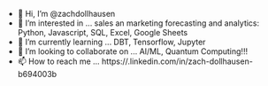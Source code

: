 - 👋 Hi, I’m @zachdollhausen
- 👀 I’m interested in ... sales an marketing forecasting and analytics: Python, Javascript, SQL, Excel, Google Sheets 
- 🌱 I’m currently learning ... DBT, Tensorflow, Jupyter  
- 💞️ I’m looking to collaborate on ... AI/ML, Quantum Computing!!!
- 📫 How to reach me ... https://.linkedin.com/in/zach-dollhausen-b694003b

<!---
zachdollhausen/zachdollhausen is a ✨ special ✨ repository because its `README.md` (this file) appears on your GitHub profile.
You can click the Preview link to take a look at your changes.
--->
